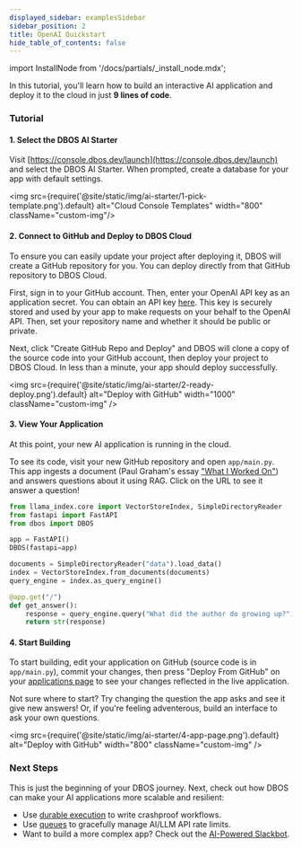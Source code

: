 ```yaml
---
displayed_sidebar: examplesSidebar
sidebar_position: 2
title: OpenAI Quickstart
hide_table_of_contents: false
---
```

import InstallNode from '/docs/partials/_install_node.mdx';

In this tutorial, you'll learn how to build an interactive AI application and deploy it to the cloud in just **9 lines of code**.

### Tutorial

#### 1. Select the DBOS AI Starter
Visit [https://console.dbos.dev/launch](https://console.dbos.dev/launch) and select the DBOS AI Starter.
When prompted, create a database for your app with default settings.

<img src={require('@site/static/img/ai-starter/1-pick-template.png').default} alt="Cloud Console Templates" width="800" className="custom-img"/>

#### 2. Connect to GitHub and Deploy to DBOS Cloud

To ensure you can easily update your project after deploying it, DBOS will create a GitHub repository for you.
You can deploy directly from that GitHub repository to DBOS Cloud.

First, sign in to your GitHub account.
Then, enter your OpenAI API key as an application secret.
You can obtain an API key [here](https://platform.openai.com/api-keys).
This key is securely stored and used by your app to make requests on your behalf to the OpenAI API.
Then, set your repository name and whether it should be public or private.

Next, click "Create GitHub Repo and Deploy" and DBOS will clone a copy of the source code into your GitHub account, then deploy your project to DBOS Cloud.
In less than a minute, your app should deploy successfully.

<img src={require('@site/static/img/ai-starter/2-ready-deploy.png').default} alt="Deploy with GitHub" width="1000" className="custom-img" />

#### 3. View Your Application

At this point, your new AI application is running in the cloud.

To see its code, visit your new GitHub repository and open `app/main.py`.
This app ingests a document (Paul Graham's essay ["What I Worked On"](https://paulgraham.com/worked.html)) and answers questions about it using RAG.
Click on the URL to see it answer a question!

```python
from llama_index.core import VectorStoreIndex, SimpleDirectoryReader
from fastapi import FastAPI
from dbos import DBOS

app = FastAPI()
DBOS(fastapi=app)

documents = SimpleDirectoryReader("data").load_data()
index = VectorStoreIndex.from_documents(documents)
query_engine = index.as_query_engine()

@app.get("/")
def get_answer():
    response = query_engine.query("What did the author do growing up?")
    return str(response)
```


#### 4. Start Building

To start building, edit your application on GitHub (source code is in `app/main.py`), commit your changes, then press "Deploy From GitHub" on your [applications page](https://console.dbos.dev/applications) to see your changes reflected in the live application.

Not sure where to start?
Try changing the question the app asks and see it give new answers!
Or, if you're feeling adventerous, build an interface to ask your own questions.

<img src={require('@site/static/img/ai-starter/4-app-page.png').default} alt="Deploy with GitHub" width="800" className="custom-img" />

### Next Steps

This is just the beginning of your DBOS journey. Next, check out how DBOS can make your AI applications more scalable and resilient:
- Use [durable execution](../programming-guide.md) to write crashproof workflows.
- Use [queues](../tutorials/queue-tutorial.md) to gracefully manage AI/LLM API rate limits.
- Want to build a more complex app? Check out the [AI-Powered Slackbot](./rag-slackbot.md).
